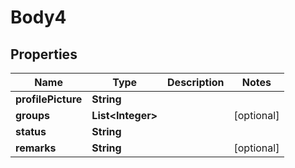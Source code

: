 # Body4

## Properties
Name | Type | Description | Notes
------------ | ------------- | ------------- | -------------
**profilePicture** | **String** |  | 
**groups** | **List&lt;Integer&gt;** |  |  [optional]
**status** | **String** |  | 
**remarks** | **String** |  |  [optional]
